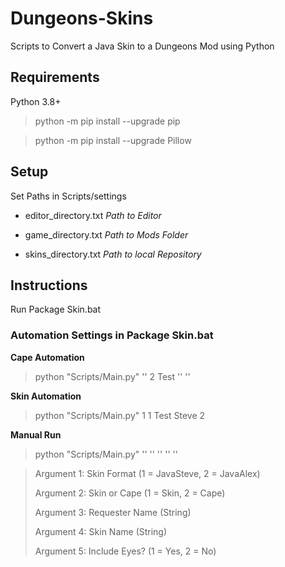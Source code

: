 # Dungeons-Skins
Scripts to Convert a Java Skin to a Dungeons Mod using Python

## Requirements

Python 3.8+

> python -m pip install --upgrade pip

> python -m pip install --upgrade Pillow

## Setup

Set Paths in Scripts/settings

* editor_directory.txt *Path to Editor*

* game_directory.txt *Path to Mods Folder*

* skins_directory.txt *Path to local Repository*

## Instructions

Run Package Skin.bat

### Automation Settings in Package Skin.bat

**Cape Automation**

> python "Scripts/Main.py" '' 2 Test '' ''

**Skin Automation**

> python "Scripts/Main.py" 1 1 Test Steve 2

**Manual Run**

> python "Scripts/Main.py" '' '' '' '' ''

> Argument 1: Skin Format (1 = JavaSteve, 2 = JavaAlex)
> 
> Argument 2: Skin or Cape (1 = Skin, 2 = Cape)
> 
> Argument 3: Requester Name (String)
> 
> Argument 4: Skin Name (String)
> 
> Argument 5: Include Eyes? (1 = Yes, 2 = No)
